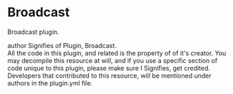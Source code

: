 # Broadcast
Broadcast plugin. 



  author Signifies of Plugin, Broadcast.  
  All the code in this plugin, and related is the property 
  of of it's creator. You may decompile this resource at will, and if you use a specific section of code unique
  to this plugin, please make sure I Signifies, get credited. 
  Developers that contributed to this resource, will be mentioned under authors in the plugin.yml file. 
